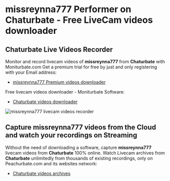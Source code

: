 # missreynna777 Performer on Chaturbate - Free LiveCam videos downloader

## Chaturbate Live Videos Recorder

Monitor and record livecam videos of **missreynna777** from **Chaturbate** with Moniturbate.com
Get a premium trial for free by just and only registering with your Email address:
* [missreynna777 Premium videos downloader](https://moniturbate.com/request-demo-licence-key.html)

Free livecam videos downloader - Moniturbate Software:
* [Chaturbate videos downloader](https://moniturbate.com/moniturbate-download-software.html)

![missreynna777 livecam videos recorder](https://peachurnet.com/templates/moniturbate-software.png)


## Capture missreynna777 videos from the Cloud and watch your recordings on Streaming

Without the need of downloading a software, capture **missreynna777** livecam videos from **Chaturbate** 100% online.
Watch Livecam archives from **Chaturbate** unlimitedly from thousands of existing recordings, only on Peachurbate.com and its websites network:
* [Chaturbate videos archives](https://peachurnet.com/)